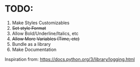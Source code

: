 # TODO:
1. Make Styles Customizables
2. ~~Set style Format~~
3. Allow Bold/Underline/Italics, etc
4. ~~Allow More Variables (Time, etc)~~
5. Bundle as a library
6. Make Documentation

Inspiration from: https://docs.python.org/3/library/logging.html
